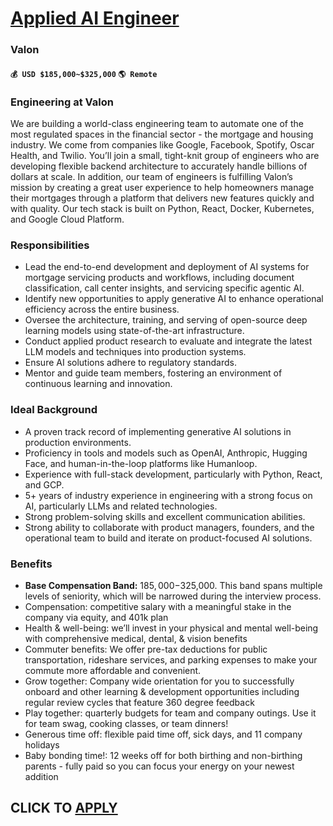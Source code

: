 # [Applied AI Engineer](https://www.remotewlb.com/apply/applied-ai-engineer-130753)  
### Valon  
#### `💰 USD $185,000~$325,000` `🌎 Remote`  

### **Engineering at Valon**

We are building a world-class engineering team to automate one of the most regulated spaces in the financial sector - the mortgage and housing industry. We come from companies like Google, Facebook, Spotify, Oscar Health, and Twilio. You’ll join a small, tight-knit group of engineers who are developing flexible backend architecture to accurately handle billions of dollars at scale. In addition, our team of engineers is fulfilling Valon’s mission by creating a great user experience to help homeowners manage their mortgages through a platform that delivers new features quickly and with quality. Our tech stack is built on Python, React, Docker, Kubernetes, and Google Cloud Platform.

### Responsibilities

  * Lead the end-to-end development and deployment of AI systems for mortgage servicing products and workflows, including document classification, call center insights, and servicing specific agentic AI.
  * Identify new opportunities to apply generative AI to enhance operational efficiency across the entire business.
  * Oversee the architecture, training, and serving of open-source deep learning models using state-of-the-art infrastructure.
  * Conduct applied product research to evaluate and integrate the latest LLM models and techniques into production systems.
  * Ensure AI solutions adhere to regulatory standards.
  * Mentor and guide team members, fostering an environment of continuous learning and innovation.

### Ideal Background

  * A proven track record of implementing generative AI solutions in production environments.
  * Proficiency in tools and models such as OpenAI, Anthropic, Hugging Face, and human-in-the-loop platforms like Humanloop.
  * Experience with full-stack development, particularly with Python, React, and GCP.
  * 5+ years of industry experience in engineering with a strong focus on AI, particularly LLMs and related technologies.
  * Strong problem-solving skills and excellent communication abilities.
  * Strong ability to collaborate with product managers, founders, and the operational team to build and iterate on product-focused AI solutions.

### Benefits

  * **Base Compensation Band:** $185,000-$325,000. This band spans multiple levels of seniority, which will be narrowed during the interview process.
  * Compensation: competitive salary with a meaningful stake in the company via equity, and 401k plan 
  * Health & well-being: we’ll invest in your physical and mental well-being with comprehensive medical, dental, & vision benefits
  * Commuter benefits: We offer pre-tax deductions for public transportation, rideshare services, and parking expenses to make your commute more affordable and convenient.
  * Grow together: Company wide orientation for you to successfully onboard and other learning & development opportunities including regular review cycles that feature 360 degree feedback
  * Play together: quarterly budgets for team and company outings. Use it for team swag, cooking classes, or team dinners!
  * Generous time off: flexible paid time off, sick days, and 11 company holidays 
  * Baby bonding time!: 12 weeks off for both birthing and non-birthing parents - fully paid so you can focus your energy on your newest addition

  
## CLICK TO [APPLY](https://www.remotewlb.com/apply/applied-ai-engineer-130753)

